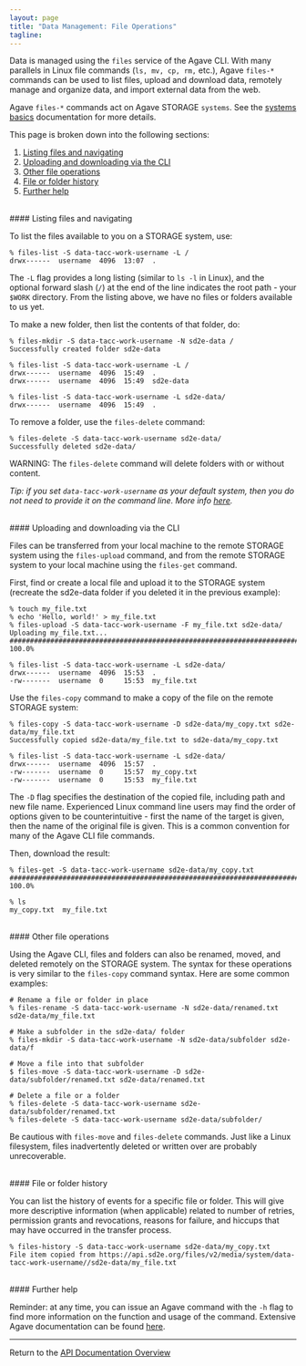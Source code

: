 ```yaml
---
layout: page
title: "Data Management: File Operations"
tagline:
---
```


Data is managed using the `files` service of the Agave CLI. With many parallels in
Linux file commands (`ls, mv, cp, rm,` etc.), Agave `files-*` commands can be used to 
list files, upload and download data, remotely manage and organize data, and import
external data from the web.

Agave `files-*` commands act on Agave STORAGE `systems`. See the [systems basics](systems_basics.md)
documentation for more details.

This page is broken down into the following sections:

1. [Listing files and navigating](#listing-files-and-navigating)
2. [Uploading and downloading via the CLI](#uploading-and-downloading-via-the-cli)
3. [Other file operations](#other-file-operations)
4. [File or folder history](#file-or-folder-history)
5. [Further help](#further-help)

<br>
#### Listing files and navigating

To list the files available to you on a STORAGE system, use:
```
% files-list -S data-tacc-work-username -L /
drwx------  username  4096  13:07  .
```

The `-L` flag provides a long listing (similar to `ls -l` in Linux), and the
optional forward slash (`/`) at the end of the line indicates the root path -
your `$WORK` directory. From the listing above, we have no files or folders 
available to us yet.

To make a new folder, then list the contents of that folder, do:
```
% files-mkdir -S data-tacc-work-username -N sd2e-data /
Successfully created folder sd2e-data

% files-list -S data-tacc-work-username -L /
drwx------  username  4096  15:49  .
drwx------  username  4096  15:49  sd2e-data

% files-list -S data-tacc-work-username -L sd2e-data/
drwx------  username  4096  15:49  .
```

To remove a folder, use the `files-delete` command:
```
% files-delete -S data-tacc-work-username sd2e-data/ 
Successfully deleted sd2e-data/
```

WARNING: The `files-delete` command will delete folders with or without content.

*Tip: if you set `data-tacc-work-username` as your default system, then you 
do not need to provide it on the command line. More info [here](systems_basics.md).*

<br>
#### Uploading and downloading via the CLI

Files can be transferred from your local machine to the remote STORAGE system
using the `files-upload` command, and from the remote STORAGE system to your
local machine using the `files-get` command.

First, find or create a local file and upload it to the STORAGE system (recreate
the sd2e-data folder if you deleted it in the previous example):
```
% touch my_file.txt
% echo 'Hello, world!' > my_file.txt
% files-upload -S data-tacc-work-username -F my_file.txt sd2e-data/
Uploading my_file.txt...
######################################################################## 100.0%

% files-list -S data-tacc-work-username -L sd2e-data/
drwx------  username  4096  15:53  .
-rw-------  username  0     15:53  my_file.txt
```

Use the `files-copy` command to make a copy of the file on the remote STORAGE system:
```
% files-copy -S data-tacc-work-username -D sd2e-data/my_copy.txt sd2e-data/my_file.txt
Successfully copied sd2e-data/my_file.txt to sd2e-data/my_copy.txt

% files-list -S data-tacc-work-username -L sd2e-data/
drwx------  username  4096  15:57  .
-rw-------  username  0     15:57  my_copy.txt
-rw-------  username  0     15:53  my_file.txt
```

The `-D` flag specifies the destination of the copied file, including path and
new file name. Experienced Linux command line users may find the order of options 
given to be counterintuitive - first the name of the target is given, then the
name of the original file is given. This is a common convention for many of the
Agave CLI file commands. 

Then, download the result:
```
% files-get -S data-tacc-work-username sd2e-data/my_copy.txt
######################################################################## 100.0%

% ls
my_copy.txt  my_file.txt
```

<br>
#### Other file operations

Using the Agave CLI, files and folders can also be renamed, moved, and deleted remotely on
the STORAGE system. The syntax for these operations is very similar to the 
`files-copy` command syntax. Here are some common examples:
```
# Rename a file or folder in place
% files-rename -S data-tacc-work-username -N sd2e-data/renamed.txt sd2e-data/my_file.txt

# Make a subfolder in the sd2e-data/ folder
% files-mkdir -S data-tacc-work-username -N sd2e-data/subfolder sd2e-data/f

# Move a file into that subfolder
$ files-move -S data-tacc-work-username -D sd2e-data/subfolder/renamed.txt sd2e-data/renamed.txt

# Delete a file or a folder
% files-delete -S data-tacc-work-username sd2e-data/subfolder/renamed.txt
% files-delete -S data-tacc-work-username sd2e-data/subfolder/
```

Be cautious with `files-move` and `files-delete` commands. Just like a Linux
filesystem, files inadvertently deleted or written over are probably unrecoverable.


<br>
#### File or folder history

You can list the history of events for a specific file or folder. This will give
more descriptive information (when applicable) related to number of retries, permission
grants and revocations, reasons for failure, and hiccups that may have occurred in 
the transfer process.
```
% files-history -S data-tacc-work-username sd2e-data/my_copy.txt                  
File item copied from https://api.sd2e.org/files/v2/media/system/data-tacc-work-username//sd2e-data/my_file.txt
```

<br>
#### Further help

Reminder: at any time, you can issue an Agave command with the `-h` flag to
find more information on the function and usage of the command. Extensive Agave
documentation can be found [here](http://developer.agaveapi.co/).

---
Return to the [API Documentation Overview](../index.md)
